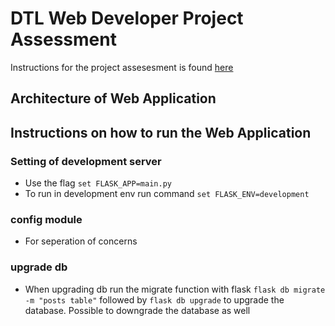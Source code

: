 # DTL Web Developer Project Assessment 

Instructions for the project assesesment is found [here](/dtl-web-developer-project.pdf)




## Architecture of Web Application

## Instructions on how to run the Web Application 


### Setting of development server 
- Use the flag `set FLASK_APP=main.py`
- To run in development env run command `set FLASK_ENV=development`


### config module
- For seperation of concerns


### upgrade db
- When upgrading db run the migrate function with flask `flask db migrate -m "posts table"` followed by `flask db upgrade` to upgrade the database. Possible to downgrade the database as well


